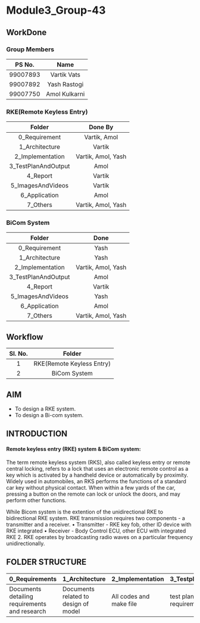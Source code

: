 # Module3_Group-43
## WorkDone
### Group Members
|PS No.|Name|
|:--:|:--:|
|99007893|Vartik Vats|
|99007892|Yash Rastogi|
|99007750|Amol Kulkarni|
### RKE(Remote Keyless Entry)
|Folder|Done By|
|:-:|:--:|
|0_Requirement|Vartik, Amol|
|1_Architecture|Vartik|
|2_Implementation|Vartik, Amol, Yash|
|3_TestPlanAndOutput|Amol|
|4_Report|Vartik|
|5_ImagesAndVideos|Vartik|
|6_Application|Amol|
|7_Others|Vartik, Amol, Yash|
### BiCom System
|Folder|Done|
|:-:|:--:|
|0_Requirement|Yash|
|1_Architecture|Yash|
|2_Implementation|Vartik, Amol, Yash|
|3_TestPlanAndOutput|Amol|
|4_Report|Vartik|
|5_ImagesAndVideos|Yash|
|6_Application|Amol|
|7_Others|Vartik, Amol, Yash|
## Workflow
|Sl. No.|Folder|
|:-:|:--:|
|1|RKE(Remote Keyless Entry)|
|2|BiCom System|
## AIM
-   To design a RKE system.
-   To design a Bi-com system.
## INTRODUCTION
#### Remote keyless entry (RKE) system & BiCom system:

The term remote keyless system (RKS), also called keyless entry or remote central locking, refers to a lock that uses an electronic remote control as a key which is activated by a handheld device or automatically by proximity. Widely used in automobiles, an RKS performs the functions of a standard car key without physical contact. When within a few yards of the car, pressing a button on the remote can lock or unlock the doors, and may perform other functions.

While Bicom system is the extention of the unidirectional RKE to bidirectional RKE system. RKE transmission requires two components - a transmitter and a receiver. • Transmitter - RKE key fob, other ID device with RKE integrated • Receiver - Body Control ECU, other ECU with integrated RKE 2. RKE operates by broadcasting radio waves on a particular frequency unidirectionally.

## FOLDER STRUCTURE
|0_Requirements|1_Architecture|2_Implementation|3_TestplanAndOutput|4_Report|5_ImagesAndVideos|6_Applications|7_Others|
|--------------|--------|----------------|-------------------|--------|-----------------|--------|---------------------|
|Documents detailing requirements and research|Documents related to design of model|All codes and make file|test plans with requirements|summary of all the folders|screenshots of working projects|The applications related to the project|refrences and supporting documents|

